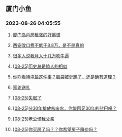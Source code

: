 ## 厦门小鱼 
### 2023-08-26 04:05:55

1. [厦门岛内房租涨的好离谱](http://bbs.xmfish.com/read-htm-tid-18060083.html)

2. [西安改口费不低于8.8万，是不是真的](http://bbs.xmfish.com/read-htm-tid-18060282.html)

3. [很多人说我月入十几万吹牛逼](http://bbs.xmfish.com/read-htm-tid-18060296.html)

4. [[08-25]历史总是惊人的相似](http://bbs.xmfish.com/read-htm-tid-18060203.html)

5. [你咋看待屯盐这件事？脑袋被驴踢了，还是确有道理？](http://bbs.xmfish.com/read-htm-tid-18060109.html)

6. [家访送礼](http://bbs.xmfish.com/read-htm-tid-18060346.html)

7. [[08-25]失眠了](http://bbs.xmfish.com/read-htm-tid-18060179.html)

8. [[08-25]分30年排放核废水，你能囤足30年的盐巴吗？](http://bbs.xmfish.com/read-htm-tid-18060286.html)

9. [[08-25]老公怪我父亲](http://bbs.xmfish.com/read-htm-tid-18060485.html)

10. [[08-25]你买房了吗？？你希望房子降价吗？](http://bbs.xmfish.com/read-htm-tid-18060469.html)

